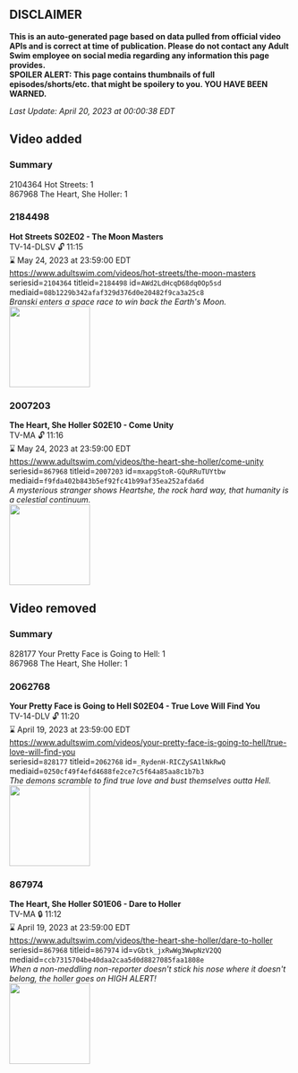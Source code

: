 ## DISCLAIMER
**This is an auto-generated page based on data pulled from official video APIs and is correct at time of publication. Please do not contact any Adult Swim employee on social media regarding any information this page provides.**  
**SPOILER ALERT: This page contains thumbnails of full episodes/shorts/etc. that might be spoilery to you. YOU HAVE BEEN WARNED.**  

_Last Update: April 20, 2023 at 00:00:38 EDT_
## Video added
### Summary
2104364 Hot Streets: 1  
867968 The Heart, She Holler: 1  
### 2184498
**Hot Streets S02E02 - The Moon Masters**  
TV-14-DLSV 🔓 11:15  
⌛ May 24, 2023 at 23:59:00 EDT  
https://www.adultswim.com/videos/hot-streets/the-moon-masters  
seriesid=`2104364` titleid=`2184498` id=`AWd2LdHcqD68dq0Op5sd` mediaid=`08b1229b342afaf329d376d0e20482f9ca3a25c8`  
_Branski enters a space race to win back the Earth's Moon._  
<a href="https://media.cdn.adultswim.com/uploads/20200305/thumbnails/2_20351528513-hotstreets_203_dup-20181214.jpg"><img src="https://media.cdn.adultswim.com/uploads/20200305/thumbnails/2_20351528513-hotstreets_203_dup-20181214.jpg" height="144px" /></a>
### 2007203
**The Heart, She Holler S02E10 - Come Unity**  
TV-MA 🔓 11:16  
⌛ May 24, 2023 at 23:59:00 EDT  
https://www.adultswim.com/videos/the-heart-she-holler/come-unity  
seriesid=`867968` titleid=`2007203` id=`mxapgStoR-GQuRRuTUYtbw` mediaid=`f9fda402b843b5ef92fc41b99af35ea252afda6d`  
_A mysterious stranger shows Heartshe, the rock hard way, that humanity is a celestial continuum._  
<a href="https://media.cdn.adultswim.com/uploads/20200305/thumbnails/2_2035112156-heartsheholler_205_016_dup-20130906.jpg"><img src="https://media.cdn.adultswim.com/uploads/20200305/thumbnails/2_2035112156-heartsheholler_205_016_dup-20130906.jpg" height="144px" /></a>
## Video removed
### Summary
828177 Your Pretty Face is Going to Hell: 1  
867968 The Heart, She Holler: 1  
### 2062768
**Your Pretty Face is Going to Hell S02E04 - True Love Will Find You**  
TV-14-DLV 🔓 11:20  
⌛ April 19, 2023 at 23:59:00 EDT  
https://www.adultswim.com/videos/your-pretty-face-is-going-to-hell/true-love-will-find-you  
seriesid=`828177` titleid=`2062768` id=`_RydenH-RICZySA1lNkRwQ` mediaid=`0250cf49f4efd4688fe2ce7c5f64a85aa8c1b7b3`  
_The demons scramble to find true love and bust themselves outta Hell._  
<a href="https://i.cdn.turner.com/adultswim/big/video/true-love-will-find-you/ypf_cc_206_pt1_tia78wdyis0zvq1g_1.jpg"><img src="https://i.cdn.turner.com/adultswim/big/video/true-love-will-find-you/ypf_cc_206_pt1_tia78wdyis0zvq1g_1.jpg" height="144px" /></a>
### 867974
**The Heart, She Holler S01E06 - Dare to Holler**  
TV-MA 🔒 11:12  
⌛ April 19, 2023 at 23:59:00 EDT  
https://www.adultswim.com/videos/the-heart-she-holler/dare-to-holler  
seriesid=`867968` titleid=`867974` id=`vGbtk_jxRwWg3WwpNzV2QQ` mediaid=`ccb7315704be40daa2caa5d0d8827085faa1808e`  
_When a non-meddling non-reporter doesn't stick his nose where it doesn't belong, the holler goes on HIGH ALERT!_  
<a href="https://media.cdn.adultswim.com/uploads/20200305/thumbnails/2_20351119277-heartsheholler_106_bim.jpg"><img src="https://media.cdn.adultswim.com/uploads/20200305/thumbnails/2_20351119277-heartsheholler_106_bim.jpg" height="144px" /></a>
